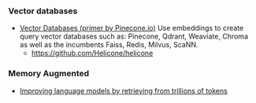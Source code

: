 



### Vector databases
- [Vector Databases (primer by Pinecone.io)](https://www.pinecone.io/learn/vector-database/)
Use embeddings to create query vector databases such as:
   Pinecone, Qdrant, Weaviate, Chroma as well as the incumbents Faiss, Redis, Milvus, ScaNN.
   - https://github.com/Helicone/helicone


### Memory Augmented

- [Improving language models by retrieving from trillions of tokens](https://arxiv.org/pdf/2112.04426.pdf)